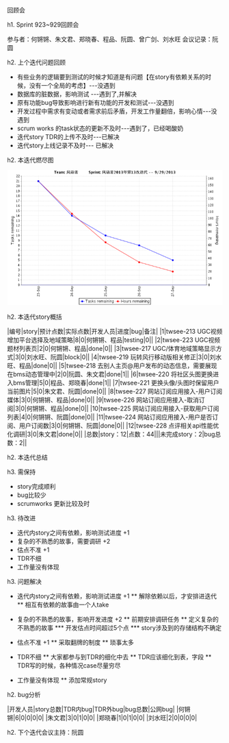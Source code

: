 回顾会

h1. Sprint 923~929回顾会

参与者：何锵锵、朱文君、郑晓春、程品、阮圆、曾广剑、刘水旺
会议记录：阮圆

h2. 上个迭代问题回顾

* 有些业务的逻辑要到测试的时候才知道是有问题【在story有依赖关系的时候，没有一个全局的考虑】---没遇到
* 数据库的脏数据，影响测试 ---遇到了,并解决
* 原有功能bug导致影响进行新有功能的开发和测试---没遇到
* 开发过程中需求有变动或者需求前后矛盾，开发工作量翻倍，影响心情---没遇到 
* scrum works 的task状态的更新不及时---遇到了，已经喝酸奶
* 迭代story TDR的上传不及时---已解决
* 迭代story上线记录不及时--- 已解决

h2. 本迭代燃尽图

![](./borndown.png?raw=true)


h2. 本迭代story概括

|编号|story|预计点数|实际点数|开发人员|进度|bug|备注|
|1|twsee-213 UGC视频增加平台选择及地域策略|8|0|何锵锵、程品|testing|0||
|2|twsee-223 UGC视频题材列表页|2|0|何锵锵、程品|done|0||
|3|twsee-217 UGC/体育地域策略显示方式|3|0|刘水旺、阮圆|block|0||
|4|twsee-219 玩转风行移动版相关修正|3|0|刘水旺、程品|done|0||
|5|twsee-218 去别人主页@用户发布的动态信息，需要展现在bms动态管理中|2|0|阮圆、朱文君|done|1||
|6|twsee-220 将社区头图更换进入bms管理|5|0|程品、郑晓春|done|1||
|7|twsee-221 更换头像/头图时保留用户当前图片|5|0|朱文君、阮圆|done|0||
|8|twsee-227 网站订阅应用接入-用户订阅媒体|3|0|何锵锵、程品|done|0||
|9|twsee-226 网站订阅应用接入-取消订阅|3|0|何锵锵、程品|done|0||
|10|twsee-225 网站订阅应用接入-获取用户订阅列表|4|0|何锵锵、阮圆|done|0||
|11|twsee-224 网站订阅应用接入-用户是否订阅、用户订阅数|3|0|何锵锵、阮圆|done|0||
|12|twsee-228 点评相关api性能优化调研|3|0|朱文君|done|0||
|总数|story：12|点数：44|||未完成story：2|bug总数：2||


h2. 本迭代总结


h3. 需保持

* story完成顺利
* bug比较少
* scrumworks 更新比较及时



h3. 待改进

* 迭代内story之间有依赖，影响测试进度 +1
* 复杂的不熟悉的故事，需要调研 +2
* 估点不准 +1
* TDR不细
* 工作量没有体现

h3. 问题解决

* 迭代内story之间有依赖，影响测试进度 +1
** 解除依赖以后，才安排进迭代
** 相互有依赖的故事由一个人take

* 复杂的不熟悉的故事，影响开发进度 +2
** 前期安排调研任务
** 定义复杂的不熟悉的故事
*** 开发估点时间超过5个点
*** story涉及到的存储结构不确定

* 估点不准 +1
** 采取翻牌的制度
** 琐事太多

* TDR不细
** 大家都参与到TDR的细化中去
** TDR应该细化到表，字段 
** TDR写的时候，各种情况case尽量穷尽

* 工作量没有体现
** 添加常规story

h2. bug分析

|开发人员|story总数|TDR内bug|TDR外bug|bug总数|公网bug|
|何锵锵|6|0|0|0|0|
|朱文君|3|0|1|0|0|
|郑晓春|1|0|1|0|0|
|刘水旺|2|0|0|0|0|

h2. 下个迭代会议主持：阮圆